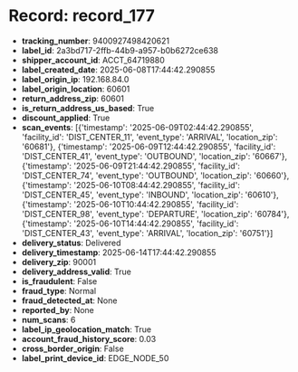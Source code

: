 # Record: record_177

- **tracking_number**: 9400927498420621
- **label_id**: 2a3bd717-2ffb-44b9-a957-b0b6272ce638
- **shipper_account_id**: ACCT_64719880
- **label_created_date**: 2025-06-08T17:44:42.290855
- **label_origin_ip**: 192.168.84.0
- **label_origin_location**: 60601
- **return_address_zip**: 60601
- **is_return_address_us_based**: True
- **discount_applied**: True
- **scan_events**: [{'timestamp': '2025-06-09T02:44:42.290855', 'facility_id': 'DIST_CENTER_11', 'event_type': 'ARRIVAL', 'location_zip': '60681'}, {'timestamp': '2025-06-09T12:44:42.290855', 'facility_id': 'DIST_CENTER_41', 'event_type': 'OUTBOUND', 'location_zip': '60667'}, {'timestamp': '2025-06-09T21:44:42.290855', 'facility_id': 'DIST_CENTER_74', 'event_type': 'OUTBOUND', 'location_zip': '60660'}, {'timestamp': '2025-06-10T08:44:42.290855', 'facility_id': 'DIST_CENTER_45', 'event_type': 'INBOUND', 'location_zip': '60610'}, {'timestamp': '2025-06-10T10:44:42.290855', 'facility_id': 'DIST_CENTER_98', 'event_type': 'DEPARTURE', 'location_zip': '60784'}, {'timestamp': '2025-06-10T14:44:42.290855', 'facility_id': 'DIST_CENTER_43', 'event_type': 'ARRIVAL', 'location_zip': '60751'}]
- **delivery_status**: Delivered
- **delivery_timestamp**: 2025-06-14T17:44:42.290855
- **delivery_zip**: 90001
- **delivery_address_valid**: True
- **is_fraudulent**: False
- **fraud_type**: Normal
- **fraud_detected_at**: None
- **reported_by**: None
- **num_scans**: 6
- **label_ip_geolocation_match**: True
- **account_fraud_history_score**: 0.03
- **cross_border_origin**: False
- **label_print_device_id**: EDGE_NODE_50